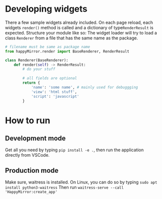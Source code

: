 # Developing widgets
There a few sample widgets already included. On each page reload, each widgets `render()` method is called and
a dictionary of type`RenderResult` is expected. Structure your module like so:
The widget loader will try to load a class `Renderer` from a file that has the same name as the package.

```python
# filename must be same as package name
from happyMirror.render import BaseRenderer, RenderResult

class Renderer(BaseRenderer):
    def render(self) -> RenderResult:
        # do your stuff
        
        # all fields are optional
        return {
            'name': 'some name', # mainly used for debuggging
            'view': 'html stuff',
            'script': 'javascript'
        }
```

# How to run
## Development mode
Get all you need by typing `pip install -e .`, then run the application directly from VSCode.

## Production mode
Make sure, waitress is installed. On Linux, you can do so by typing `sudo apt install python3-waitress`
Then run `waitress-serve --call 'HappyMirror:create_app'`
